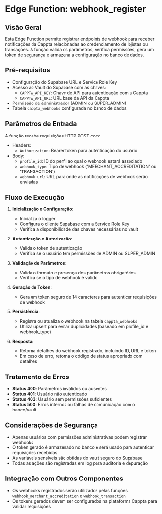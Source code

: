 # Edge Function: webhook_register

## Visão Geral
Esta Edge Function permite registrar endpoints de webhook para receber notificações da Cappta relacionadas ao credenciamento de lojistas ou transações. A função valida os parâmetros, verifica permissões, gera um token de segurança e armazena a configuração no banco de dados.

## Pré-requisitos
- Configuração do Supabase URL e Service Role Key
- Acesso ao Vault do Supabase com as chaves:
  - `CAPPTA_API_KEY`: Chave de API para autenticação com a Cappta
  - `CAPPTA_API_URL`: URL base da API da Cappta
- Permissão de administrador (ADMIN ou SUPER_ADMIN)
- Tabela `cappta_webhooks` configurada no banco de dados

## Parâmetros de Entrada
A função recebe requisições HTTP POST com:
- Headers:
  - `Authorization`: Bearer token para autenticação do usuário
- Body:
  - `profile_id`: ID do perfil ao qual o webhook estará associado
  - `webhook_type`: Tipo de webhook ('MERCHANT_ACCREDITATION' ou 'TRANSACTION')
  - `webhook_url`: URL para onde as notificações de webhook serão enviadas

## Fluxo de Execução
1. **Inicialização e Configuração**:
   - Inicializa o logger
   - Configura o cliente Supabase com a Service Role Key
   - Verifica a disponibilidade das chaves necessárias no vault

2. **Autenticação e Autorização**:
   - Valida o token de autenticação
   - Verifica se o usuário tem permissões de ADMIN ou SUPER_ADMIN

3. **Validação de Parâmetros**:
   - Valida o formato e presença dos parâmetros obrigatórios
   - Verifica se o tipo de webhook é válido

4. **Geração de Token**:
   - Gera um token seguro de 14 caracteres para autenticar requisições de webhook

5. **Persistência**:
   - Registra ou atualiza o webhook na tabela `cappta_webhooks`
   - Utiliza upsert para evitar duplicidades (baseado em profile_id e webhook_type)

6. **Resposta**:
   - Retorna detalhes do webhook registrado, incluindo ID, URL e token
   - Em caso de erro, retorna o código de status apropriado com detalhes

## Tratamento de Erros
- **Status 400**: Parâmetros inválidos ou ausentes
- **Status 401**: Usuário não autenticado
- **Status 403**: Usuário sem permissões suficientes
- **Status 500**: Erros internos ou falhas de comunicação com o banco/vault

## Considerações de Segurança
- Apenas usuários com permissões administrativas podem registrar webhooks
- O token gerado é armazenado no banco e será usado para autenticar requisições recebidas
- As variáveis sensíveis são obtidas do vault seguro do Supabase
- Todas as ações são registradas em log para auditoria e depuração

## Integração com Outros Componentes
- Os webhooks registrados serão utilizados pelas funções `webhook_merchant_accreditation` e `webhook_transaction`
- Os tokens gerados devem ser configurados na plataforma Cappta para validar requisições
